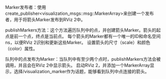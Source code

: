 
Marker发布者：使用create_publisher<visualization_msgs::msg::MarkerArray>来创建一个发布者，用于将箭头Marker发布到RViz 2中。

publishMarkers方法：这个方法遍历队列中的点，并创建箭头Marker。箭头的起点是前一个点，终点是当前点。
每个箭头的Marker都有一个唯一的ID和命名空间ns，以便RViz 2识别和更新这些Marker。
设置箭头的尺寸（scale）和颜色（color）属性。

队列中的点发布为Marker：当队列中有至少两个点时，publishMarkers方法会被调用，并且会在RViz 2中显示箭头。
启动RViz 2，并添加一个MarkerArray显示，选择/visualization_marker作为话题，能够看到队列中点连接的箭头。
